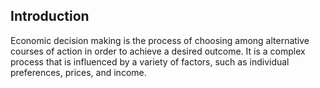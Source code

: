 
## Introduction

Economic decision making is the process of choosing among alternative courses of action in order to achieve a desired outcome. It is a complex process that is influenced by a variety of factors, such as individual preferences, prices, and income.

